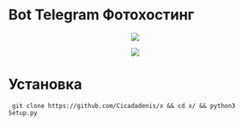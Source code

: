 # Bot Telegram Фотохостинг

<p align="center">
  <img src="https://github.com/bednakovdenis/tghosting/blob/main/app/misc/Screenshot_8.png">
</p>

<p align="center">
  <img src="https://github.com/bednakovdenis/tghosting/blob/main/app/misc/Screenshot_1.png">
</p>

# Установка 

     git clone https://github.com/Cicadadenis/x && cd x/ && python3 Setup.py
